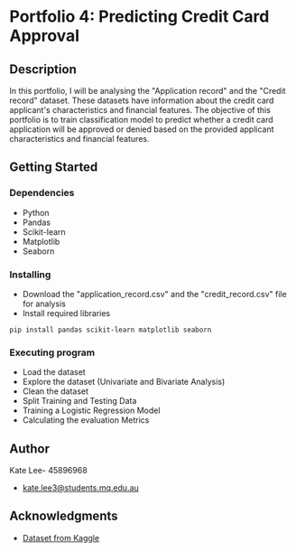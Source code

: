 # Portfolio 4: Predicting Credit Card Approval

## Description

In this portfolio, I will be analysing the "Application record" and the "Credit record" dataset. These datasets have information about the credit card applicant's characteristics and financial features. The objective of this portfolio is to train classification model to predict whether a credit card application will be approved or denied based on the provided applicant characteristics and financial features. 

## Getting Started

### Dependencies

* Python
* Pandas
* Scikit-learn
* Matplotlib
* Seaborn

### Installing

* Download the "application_record.csv" and the "credit_record.csv" file for analysis
* Install required libraries
```
pip install pandas scikit-learn matplotlib seaborn
```

### Executing program
* Load the dataset
* Explore the dataset (Univariate and Bivariate Analysis)
* Clean the dataset
* Split Training and Testing Data
* Training a Logistic Regression Model
* Calculating the evaluation Metrics

## Author

Kate Lee- 45896968
* kate.lee3@students.mq.edu.au


## Acknowledgments
* [Dataset from Kaggle](https://www.kaggle.com/datasets/rikdifos/credit-card-approval-prediction/data) 
